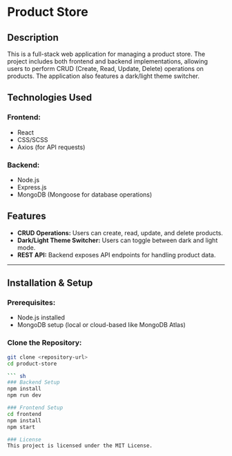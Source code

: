 # Product Store

## Description

This is a full-stack web application for managing a product store. The project includes both frontend and backend implementations, allowing users to perform CRUD (Create, Read, Update, Delete) operations on products. The application also features a dark/light theme switcher.

## Technologies Used

### Frontend:
- React
- CSS/SCSS
- Axios (for API requests)

### Backend:
- Node.js
- Express.js
- MongoDB (Mongoose for database operations)

## Features

- **CRUD Operations:** Users can create, read, update, and delete products.
- **Dark/Light Theme Switcher:** Users can toggle between dark and light mode.
- **REST API:** Backend exposes API endpoints for handling product data.

---

## Installation & Setup

### Prerequisites:
- Node.js installed
- MongoDB setup (local or cloud-based like MongoDB Atlas)

### Clone the Repository:
```sh
git clone <repository-url>
cd product-store

``` sh
### Backend Setup
npm install
npm run dev

### Frontend Setup
cd frontend
npm install
npm start

### License
This project is licensed under the MIT License.


